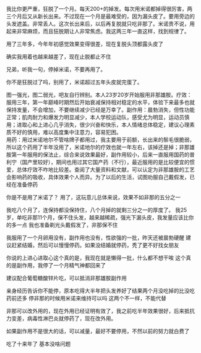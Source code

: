 我比你更严重，狂脱了一个月。每天200+的掉发。每次用米诺都掉得很厉害，两三个月后又从新长出来。不过现在一个月是最难受的，因为漏头皮了。要用旁边的头发遮盖。非常丢人。这次长出来后，以后再复脱就只吃非那了。米诺贵不说，用起来非常麻烦，而且狂脱期让人非常焦虑。我这两三年一直这样，找到规律了。

用了三年多，今年年初感觉效果变得很差，现在复脱头顶都露头皮了

确实我用着也越来越差了，现在止脱都止不住

兄弟，听我一句，停掉米诺，不要再用了。

你不是狂脱过了吗，别用了，米诺超过五年头皮就完蛋了。

图一强光，图二弱光，吧友自行辨别。本人23岁20岁开始服用非那雄胺。疗效：服用三年，第一年巅峰时期然后开始衰减保持相对稳定的水平，体验下来最多也就保持发量，不会增加，不要继续减少已经是万幸了。副作用：晨勃消失，但性功能正常；肌肉耐力和爆发力明显减少，本人学校运动队，感受尤为明显，运动员慎用；进取心和上进心几乎消失，很少兴奋和快乐，本人情绪总体稳定，建议心理素质不好的慎用，难以高度集中注意力，容易犯困。  
用药：用过米诺地尔不管啥牌子都用过，我主要用于前额，长出来的鬃毛很脆弱，所以这个药用了半年没用了，米诺地尔的疗效也就一年左右，该掉还是掉；非那雄胺第一年服用的保法止，综合来说效果最好，副作用较小，后来一直服用国药的普利宁（国产里较好），期间也用过其它国产药（不行），最近服用的是比较便宜的惯爱，总体疗效不咋地比较差。查阅了大量资料和文献，可以认定为非那雄胺的工艺会影响药的吸收，具体效果个人而异。为了以后的生活，试图劝服自己戴假发，已经在准备停药

你是不是用了米诺了？
用了，这玩意儿总体来说，效果不如非那的五分之一

我吃八个月了，连保持都没保持住，八个月掉的就剩三分之一的厚度了。
我25岁，单吃非那11个月，保不住头发，越来越稀疏，强光下漏头皮，我发量应该比你的多一点
我也准备剃光头戴假发了，非那保不住

我服用了一个月卵用没有，副作用也没有，性欲强的一批，昨天还被晨勃硬醒
建议赶紧结婚，然后可以慢慢停药。如果没结婚就停药，秃了更不好找女朋友

你说的上进心进取心这个真的是，我现在就是懒得一批，什么都不想干唉
这个真的是副作用，我停了一个月精气神都回来了

建议配合葡萄糖酸锌片吃，可以抵消非那雄胺副作用

亲身经历告诉你不能停，原本吃得大半年把头发养好了结果两个月没吃掉的比没吃药前还多
停非那的时候用米诺来维持可以吗
这两个不一样，不能代替

非那可以改外用的，现在外用已经证明有效了，我之前吃半年效果很好，后来抵抗力变差，病毒性淋巴炎就停药了，现在改外用。

如果副作用不是很大的话，可以减量，最好不要停用，不然以前的努力就白费了

吃了十来年了 基本没啥问题